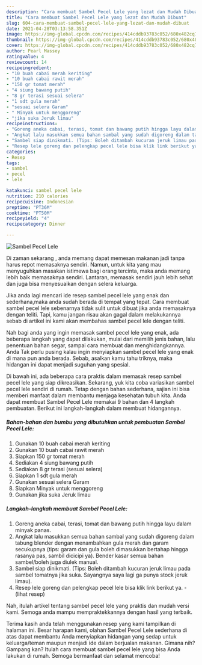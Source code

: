 ```yaml
---
description: "Cara membuat Sambel Pecel Lele yang lezat dan Mudah Dibuat"
title: "Cara membuat Sambel Pecel Lele yang lezat dan Mudah Dibuat"
slug: 604-cara-membuat-sambel-pecel-lele-yang-lezat-dan-mudah-dibuat
date: 2021-04-28T03:13:58.351Z
image: https://img-global.cpcdn.com/recipes/414cddb93783c052/680x482cq70/sambel-pecel-lele-foto-resep-utama.jpg
thumbnail: https://img-global.cpcdn.com/recipes/414cddb93783c052/680x482cq70/sambel-pecel-lele-foto-resep-utama.jpg
cover: https://img-global.cpcdn.com/recipes/414cddb93783c052/680x482cq70/sambel-pecel-lele-foto-resep-utama.jpg
author: Pearl Massey
ratingvalue: 4
reviewcount: 14
recipeingredient:
- "10 buah cabai merah keriting"
- "10 buah cabai rawit merah"
- "150 gr tomat merah"
- "4 siung bawang putih"
- "8 gr terasi sesuai selera"
- "1 sdt gula merah"
- "sesuai selera Garam"
- " Minyak untuk menggoreng"
- "jika suka Jeruk limau"
recipeinstructions:
- "Goreng aneka cabai, terasi, tomat dan bawang putih hingga layu dalam minyak panas."
- "Angkat lalu masukkan semua bahan sambal yang sudah digoreng dalam tabung blender dengan menambahkan gula merah dan garam secukupnya (tips: garam dan gula boleh dimasukkan bertahap hingga rasanya pas, sambil dicicipi ya). Bender kasar semua bahan sambel/boleh juga diulek manual."
- "Sambel siap dinikmati. (Tips: Boleh ditambah kucuran jeruk limau pada sambel tomatnya jika suka. Sayangnya saya lagi ga punya stock jeruk limau)."
- "Resep lele goreng dan pelengkap pecel lele bisa klik link berikut ya.           (lihat resep)"
categories:
- Resep
tags:
- sambel
- pecel
- lele

katakunci: sambel pecel lele 
nutrition: 210 calories
recipecuisine: Indonesian
preptime: "PT36M"
cooktime: "PT50M"
recipeyield: "4"
recipecategory: Dinner

---
```



![Sambel Pecel Lele](https://img-global.cpcdn.com/recipes/414cddb93783c052/680x482cq70/sambel-pecel-lele-foto-resep-utama.jpg)

Di zaman  sekarang , anda memang dapat memesan makanan jadi tanpa harus repot memasaknya sendiri. Namun, untuk kita yang mau menyuguhkan masakan istimewa bagi orang tercinta, maka anda memang lebih baik memasaknya sendiri. Lantaran, memasak sendiri jauh lebih sehat dan juga bisa menyesuaikan dengan selera keluarga.

Jika anda lagi mencari ide resep sambel pecel lele yang enak dan sederhana,maka anda sudah berada di tempat yang tepat. Cara membuat sambel pecel lele  sebenarnya tidak sulit untuk dibuat jika anda memasaknya dengan teliti. Tapi, kamu jangan risau akan gagal dalam melakukannya 
sebab di artikel ini kami akan membahas sambel pecel lele dengan teliti.  



Nah bagi anda yang ingin memasak sambel pecel lele yang enak, ada beberapa langkah yang dapat dilakukan, mulai dari memilih jenis bahan, lalu penentuan bahan segar, sampai cara membuat dan menghidangkannya. Anda Tak perlu pusing kalau ingin menyiapkan sambel pecel lele yang enak di mana pun anda berada. Sebab, asalkan kamu  tahu triknya, maka hidangan ini dapat menjadi suguhan yang spesial.

Di bawah ini, ada beberapa cara praktis  dalam memasak resep sambel pecel lele yang siap dikreasikan. Sekarang, yuk kita coba variasikan sambel pecel lele sendiri di rumah. Tetap dengan bahan sederhana, sajian ini bisa memberi manfaat dalam membantu menjaga kesehatan tubuh kita. Anda dapat membuat Sambel Pecel Lele memakai 9 bahan dan 4 langkah pembuatan. Berikut ini langkah-langkah dalam membuat hidangannya.

<!--inarticleads1-->

##### Bahan-bahan dan bumbu yang dibutuhkan untuk pembuatan Sambel Pecel Lele:

1. Gunakan 10 buah cabai merah keriting
1. Gunakan 10 buah cabai rawit merah
1. Siapkan 150 gr tomat merah
1. Sediakan 4 siung bawang putih
1. Sediakan 8 gr terasi (sesuai selera)
1. Siapkan 1 sdt gula merah
1. Gunakan sesuai selera Garam
1. Siapkan  Minyak untuk menggoreng
1. Gunakan jika suka Jeruk limau




<!--inarticleads2-->

##### Langkah-langkah membuat Sambel Pecel Lele:

1. Goreng aneka cabai, terasi, tomat dan bawang putih hingga layu dalam minyak panas.
1. Angkat lalu masukkan semua bahan sambal yang sudah digoreng dalam tabung blender dengan menambahkan gula merah dan garam secukupnya (tips: garam dan gula boleh dimasukkan bertahap hingga rasanya pas, sambil dicicipi ya). Bender kasar semua bahan sambel/boleh juga diulek manual.
1. Sambel siap dinikmati. (Tips: Boleh ditambah kucuran jeruk limau pada sambel tomatnya jika suka. Sayangnya saya lagi ga punya stock jeruk limau).
1. Resep lele goreng dan pelengkap pecel lele bisa klik link berikut ya. -           (lihat resep)




Nah, itulah artikel tentang  sambel pecel lele  yang praktis dan mudah versi kami. Semoga anda mampu mempraktekkannya dengan hasil yang terbaik. 

Terima kasih anda telah menggunakan resep yang kami tampilkan di halaman ini. Besar harapan kami, olahan  Sambel Pecel Lele sederhana di atas dapat membantu Anda menyiapkan hidangan yang sedap untuk keluarga/teman maupun menjadi ide dalam berjualan makanan. Gimana nih? Gampang kan? Itulah cara membuat sambel pecel lele yang bisa Anda lakukan di rumah. Semoga bermanfaat dan selamat mencoba!

